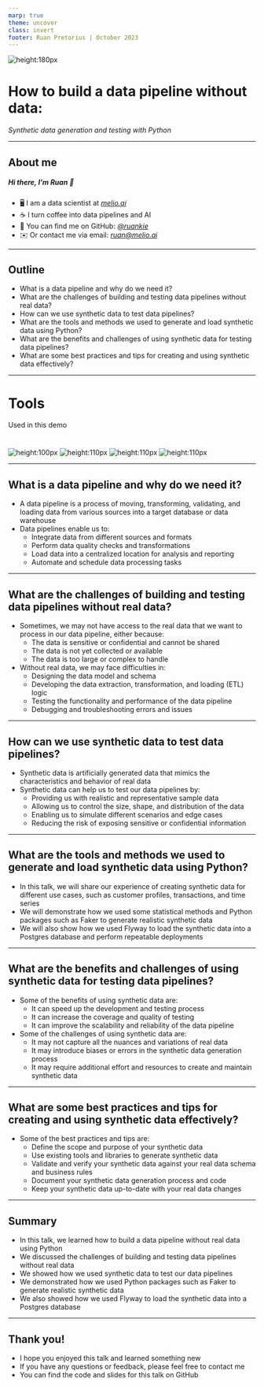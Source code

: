 ```yaml
---
marp: true
theme: uncover
class: invert
footer: Ruan Pretorius | October 2023
---
```

![height:180px](../assets/pyconza.png)
# How to build a data pipeline without data:
*Synthetic data generation and testing with Python*

---

## About me

##### Hi there, I'm Ruan 👋

- 🖥 I am a data scientist at *[melio.ai](https://melio.ai/)*
- ☕ I turn coffee into data pipelines and AI
- 🔗 You can find me on GitHub: *[@ruankie](https://github.com/ruankie)*
- ✉️ Or contact me via email: *ruan@melio.ai*

---

## Outline

- What is a data pipeline and why do we need it?
- What are the challenges of building and testing data pipelines without real data?
- How can we use synthetic data to test data pipelines?
- What are the tools and methods we used to generate and load synthetic data using Python?
- What are the benefits and challenges of using synthetic data for testing data pipelines?
- What are some best practices and tips for creating and using synthetic data effectively?

---
# Tools

Used in this demo

# 

![height:100px](../assets/docker.svg) ![height:110px](../assets/postgres.png) ![height:110px](../assets/flyway.png) ![height:110px](../assets/python.png) 

---

## What is a data pipeline and why do we need it?

- A data pipeline is a process of moving, transforming, validating, and loading data from various sources into a target database or data warehouse
- Data pipelines enable us to:
  - Integrate data from different sources and formats
  - Perform data quality checks and transformations
  - Load data into a centralized location for analysis and reporting
  - Automate and schedule data processing tasks

---

## What are the challenges of building and testing data pipelines without real data?

- Sometimes, we may not have access to the real data that we want to process in our data pipeline, either because:
  - The data is sensitive or confidential and cannot be shared
  - The data is not yet collected or available
  - The data is too large or complex to handle
- Without real data, we may face difficulties in:
  - Designing the data model and schema
  - Developing the data extraction, transformation, and loading (ETL) logic
  - Testing the functionality and performance of the data pipeline
  - Debugging and troubleshooting errors and issues

---

## How can we use synthetic data to test data pipelines?

- Synthetic data is artificially generated data that mimics the characteristics and behavior of real data
- Synthetic data can help us to test our data pipelines by:
  - Providing us with realistic and representative sample data
  - Allowing us to control the size, shape, and distribution of the data
  - Enabling us to simulate different scenarios and edge cases
  - Reducing the risk of exposing sensitive or confidential information

---

## What are the tools and methods we used to generate and load synthetic data using Python?

- In this talk, we will share our experience of creating synthetic data for different use cases, such as customer profiles, transactions, and time series
- We will demonstrate how we used some statistical methods and Python packages such as Faker to generate realistic synthetic data
- We will also show how we used Flyway to load the synthetic data into a Postgres database and perform repeatable deployments

---

## What are the benefits and challenges of using synthetic data for testing data pipelines?

- Some of the benefits of using synthetic data are:
  - It can speed up the development and testing process
  - It can increase the coverage and quality of testing
  - It can improve the scalability and reliability of the data pipeline
- Some of the challenges of using synthetic data are:
  - It may not capture all the nuances and variations of real data
  - It may introduce biases or errors in the synthetic data generation process
  - It may require additional effort and resources to create and maintain synthetic data

---

## What are some best practices and tips for creating and using synthetic data effectively?

- Some of the best practices and tips are:
  - Define the scope and purpose of your synthetic data
  - Use existing tools and libraries to generate synthetic data
  - Validate and verify your synthetic data against your real data schema and business rules
  - Document your synthetic data generation process and code
  - Keep your synthetic data up-to-date with your real data changes

---

## Summary

- In this talk, we learned how to build a data pipeline without real data using Python
- We discussed the challenges of building and testing data pipelines without real data
- We showed how we used synthetic data to test our data pipelines
- We demonstrated how we used Python packages such as Faker to generate realistic synthetic data
- We also showed how we used Flyway to load the synthetic data into a Postgres database

---

## Thank you!

- I hope you enjoyed this talk and learned something new
- If you have any questions or feedback, please feel free to contact me
- You can find the code and slides for this talk on GitHub


